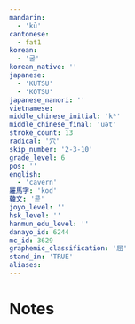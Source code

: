 ```yaml
---
mandarin:
  - 'kū'
cantonese:
  - fat1
korean:
  - '굴'
korean_native: ''
japanese:
  - 'KUTSU'
  - 'KOTSU'
japanese_nanori: ''
vietnamese:
middle_chinese_initial: 'kʰ'
middle_chinese_final: 'uət'
stroke_count: 13
radical: '穴'
skip_number: '2-3-10'
grade_level: 6
pos: ''
english:
  - 'cavern'
羅馬字: 'kod'
韓文: '콛'
joyo_level: ''
hsk_level: ''
hanmun_edu_level: ''
danayo_id: 6244
mc_id: 3629
graphemic_classification: '屈'
stand_in: 'TRUE'
aliases:
---
```


# Notes
